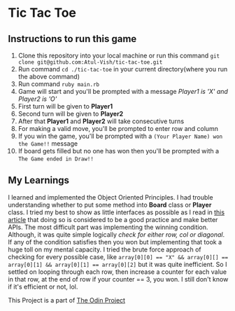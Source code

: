 # Tic Tac Toe

## Instructions to run this game

1. Clone this repository into your local machine or run this command `git clone git@github.com:Atul-Vish/tic-tac-toe.git`
2. Run command `cd ./tic-tac-toe` in your current directory(where you run the above command)
3. Run command `ruby main.rb`
4. Game will start and you'll be prompted with a message *Player1 is 'X' and Player2 is 'O'*
5. First turn will be given to **Player1**
6. Second turn will be given to **Player2**
7. After that **Player1** and **Player2** will take consecutive turns
8. For making a valid move, you'll be prompted to enter row and column
9. If you win the game, you'll be prompted with a `(Your Player Name) won the Game!!` message
10. If board gets filled but no one has won then you'll be prompted with a `The Game ended in Draw!!`


## My Learnings

I learned and implemented the Object Oriented Principles. I had trouble understanding whether to put some method into **Board** class or **Player** class. I tried my best to show as little interfaces as possible as I read in [this article](https://eriktrautman.com/posts/ruby-explained-inheritance-and-scope) that doing so is considered to be a good practice and make better APIs. The most difficult part was implementing the winning condition. Although, it was quite simple logically *check for either row, col or diagonal*. If any of the condition satisfies then you won but implementing that took a huge toll on my mental capacity. I tried the brute force approach of checking for every possible case, like `array[0][0] == "X" && array[0][] == array[0][1] && array[0][1] == array[0][2]` but it was quite inefficient. So I settled on looping through each row, then increase a counter for each value in that row, at the end of row if your counter == 3, you won. I still don't know if it's efficient or not, lol. 


This Project is a part of [The Odin Project](https://www.theodinproject.com/lessons/ruby-tic-tac-toe)
